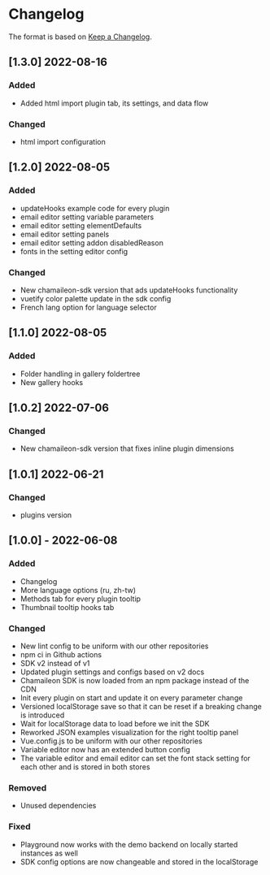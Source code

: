 # Changelog
The format is based on [Keep a Changelog](https://keepachangelog.com/en/1.0.0/).

## [1.3.0] 2022-08-16

### Added
- Added html import plugin tab, its settings, and data flow

### Changed
- html import configuration

## [1.2.0] 2022-08-05

### Added
- updateHooks example code for every plugin
- email editor setting variable parameters
- email editor setting elementDefaults
- email editor setting panels
- email editor setting addon disabledReason
- fonts in the setting editor config

### Changed
- New chamaileon-sdk version that ads updateHooks functionality
- vuetify color palette update in the sdk config
- French lang option for language selector

## [1.1.0] 2022-08-05

### Added
- Folder handling in gallery foldertree
- New gallery hooks

## [1.0.2] 2022-07-06

### Changed
- New chamaileon-sdk version that fixes inline plugin dimensions

## [1.0.1] 2022-06-21

### Changed
- plugins version

## [1.0.0] - 2022-06-08

### Added
- Changelog
- More language options (ru, zh-tw)
- Methods tab for every plugin tooltip
- Thumbnail tooltip hooks tab

### Changed
- New lint config to be uniform with our other repositories
- npm ci in Github actions
- SDK v2 instead of v1
- Updated plugin settings and configs based on v2 docs
- Chamaileon SDK is now loaded from an npm package instead of the CDN
- Init every plugin on start and update it on every parameter change
- Versioned localStorage save so that it can be reset if a breaking change is introduced
- Wait for localStorage data to load before we init the SDK
- Reworked JSON examples visualization for the right tooltip panel
- Vue.config.js to be uniform with our other repositories
- Variable editor now has an extended button config
- The variable editor and email editor can set the font stack setting for each other and is stored in both stores

### Removed
- Unused dependencies

### Fixed
- Playground now works with the demo backend on locally started instances as well
- SDK config options are now changeable and stored in the localStorage
